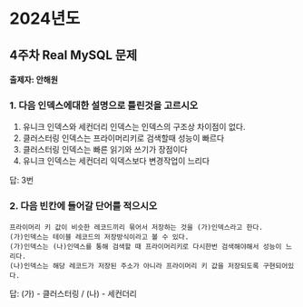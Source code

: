 # 2024년도
## 4주차 Real MySQL 문제
#### 출제자: 안해원

### 1. 다음 인덱스에대한 설명으로 틀린것을 고르시오
1) 유니크 인덱스와 세컨더리 인덱스는 인덱스의 구조상 차이점이 없다.
2) 클러스터링 인덱스는 프라이머리키로 검색할때 성능이 빠르다
3) 클러스터링 인덱스는 빠른 읽기와 쓰기가 장점이다
4) 유니크 인덱스는 세컨더리 익덱스보다 변경작업이 느리다
 

답: 3번

### 2. 다음 빈칸에 들어갈 단어를 적으시오
```
프라이머리 키 값이 비슷한 레코드끼리 묶어서 저장하는 것을 (가)인덱스라고 한다. 
(가)인덱스는 테이블 레코드의 저장방식이라고 볼 수 있다. 
(가)인덱스는 (나)인덱스를 통해 검색할 때 프라이머리키로 다시한번 검색해야해서 성능이 느리다.
(나)인덱스는 해당 레코드가 저장된 주소가 아니라 프라이머리 키 값을 저장되도록 구현되어있다.
```
답: (가) - 클러스터링 /  (나) - 세컨더리
